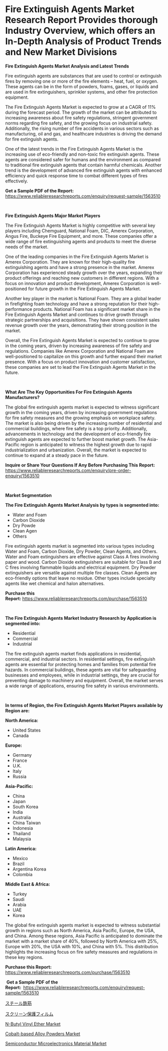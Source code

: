 <p><h1>Fire Extinguish Agents Market Research Report Provides thorough Industry Overview, which offers an In-Depth Analysis of Product Trends and New Market Divisions</h1></p><p><strong>Fire Extinguish Agents Market Analysis and Latest Trends</strong></p>
<p><p>Fire extinguish agents are substances that are used to control or extinguish fires by removing one or more of the fire elements – heat, fuel, or oxygen. These agents can be in the form of powders, foams, gases, or liquids and are used in fire extinguishers, sprinkler systems, and other fire protection equipment.</p><p>The Fire Extinguish Agents Market is expected to grow at a CAGR of 11% during the forecast period. The growth of the market can be attributed to increasing awareness about fire safety regulations, stringent government norms regarding fire safety, and the growing focus on industrial safety. Additionally, the rising number of fire accidents in various sectors such as manufacturing, oil and gas, and healthcare industries is driving the demand for fire extinguish agents.</p><p>One of the latest trends in the Fire Extinguish Agents Market is the increasing use of eco-friendly and non-toxic fire extinguish agents. These agents are considered safer for humans and the environment as compared to traditional fire extinguish agents that contain harmful chemicals. Another trend is the development of advanced fire extinguish agents with enhanced efficiency and quick response time to combat different types of fires effectively.</p></p>
<p><strong>Get a Sample PDF of the Report:&nbsp;</strong> <a href="https://www.reliableresearchreports.com/enquiry/request-sample/1563510">https://www.reliableresearchreports.com/enquiry/request-sample/1563510</a></p>
<p>&nbsp;</p>
<p><strong>Fire Extinguish Agents Major Market Players</strong></p>
<p><p>The Fire Extinguish Agents Market is highly competitive with several key players including Chemguard, National Foam, DIC, Amerex Corporation, Angus Fire, Buckeye Fire Equipment, and more. These companies offer a wide range of fire extinguishing agents and products to meet the diverse needs of the market.</p><p>One of the leading companies in the Fire Extinguish Agents Market is Amerex Corporation. They are known for their high-quality fire extinguishing agents and have a strong presence in the market. Amerex Corporation has experienced steady growth over the years, expanding their product offerings and reaching new customers in different regions. With a focus on innovation and product development, Amerex Corporation is well-positioned for future growth in the Fire Extinguish Agents Market.</p><p>Another key player in the market is National Foam. They are a global leader in firefighting foam technology and have a strong reputation for their high-performance products. National Foam has a significant market share in the Fire Extinguish Agents Market and continues to drive growth through strategic partnerships and acquisitions. They have shown consistent sales revenue growth over the years, demonstrating their strong position in the market.</p><p>Overall, the Fire Extinguish Agents Market is expected to continue to grow in the coming years, driven by increasing awareness of fire safety and regulations. Companies like Amerex Corporation and National Foam are well-positioned to capitalize on this growth and further expand their market presence. With a focus on product innovation and customer satisfaction, these companies are set to lead the Fire Extinguish Agents Market in the future.</p></p>
<p>&nbsp;</p>
<p><strong>What Are The Key Opportunities For Fire Extinguish Agents Manufacturers?</strong></p>
<p><p>The global fire extinguish agents market is expected to witness significant growth in the coming years, driven by increasing government regulations for fire safety measures and the growing emphasis on workplace safety. The market is also being driven by the increasing number of residential and commercial buildings, where fire safety is a top priority. Additionally, advancements in technology and the development of eco-friendly fire extinguish agents are expected to further boost market growth. The Asia-Pacific region is anticipated to witness the highest growth due to rapid industrialization and urbanization. Overall, the market is expected to continue to expand at a steady pace in the future.</p></p>
<p><strong>Inquire or Share Your Questions If Any Before Purchasing This Report:</strong> <a href="https://www.reliableresearchreports.com/enquiry/pre-order-enquiry/1563510">https://www.reliableresearchreports.com/enquiry/pre-order-enquiry/1563510</a></p>
<p>&nbsp;</p>
<p><strong>Market Segmentation</strong></p>
<p><strong>The Fire Extinguish Agents Market Analysis by types is segmented into:</strong></p>
<p><ul><li>Water and Foam</li><li>Carbon Dioxide</li><li>Dry Powde</li><li>Clean Agen</li><li>Others</li></ul></p>
<p><p>Fire extinguish agents market is segmented into various types including Water and Foam, Carbon Dioxide, Dry Powder, Clean Agents, and Others. Water and Foam extinguishers are effective against Class A fires involving paper and wood. Carbon Dioxide extinguishers are suitable for Class B and C fires involving flammable liquids and electrical equipment. Dry Powder extinguishers are versatile against multiple fire classes. Clean Agents are eco-friendly options that leave no residue. Other types include specialty agents like wet chemical and halon alternatives.</p></p>
<p><strong>Purchase this Report:&nbsp;</strong><a href="https://www.reliableresearchreports.com/purchase/1563510">https://www.reliableresearchreports.com/purchase/1563510</a></p>
<p>&nbsp;</p>
<p><strong>The Fire Extinguish Agents Market Industry Research by Application is segmented into:</strong></p>
<p><ul><li>Residential</li><li>Commercial</li><li>Industrial</li></ul></p>
<p><p>The fire extinguish agents market finds applications in residential, commercial, and industrial sectors. In residential settings, fire extinguish agents are essential for protecting homes and families from potential fire hazards. In commercial buildings, these agents are vital for safeguarding businesses and employees, while in industrial settings, they are crucial for preventing damage to machinery and equipment. Overall, the market serves a wide range of applications, ensuring fire safety in various environments.</p></p>
<p>&nbsp;</p>
<p><strong>In terms of Region, the Fire Extinguish Agents Market Players available by Region are:</strong></p>
<p>
    <p> <strong> North America: </strong>
        <ul>
            <li>United States</li>
            <li>Canada</li>
        </ul>
        </p> 
    <p> <strong> Europe: </strong>
        <ul>
            <li>Germany</li>
            <li>France</li>
            <li>U.K.</li>
            <li>Italy</li>
            <li>Russia</li>
        </ul>
        </p> 
    <p> <strong> Asia-Pacific: </strong>
        <ul>
            <li>China</li>
            <li>Japan</li>
            <li>South Korea</li>
            <li>India</li>
            <li>Australia</li>
            <li>China Taiwan</li>
            <li>Indonesia</li>
            <li>Thailand</li>
            <li>Malaysia</li>
        </ul>
        </p> 
    <p> <strong> Latin America: </strong>
        <ul>
            <li>Mexico</li>
            <li>Brazil</li>
            <li>Argentina Korea</li>
            <li>Colombia</li>
        </ul>
        </p> 
    <p> <strong> Middle East & Africa: </strong>
        <ul>
            <li>Turkey</li>
            <li>Saudi</li>
            <li>Arabia</li>
            <li>UAE</li>
            <li>Korea</li>
        </ul>
    </p>
    </p>
<p><p>The global fire extinguish agents market is expected to witness substantial growth in regions such as North America, Asia Pacific, Europe, the USA, and China. Among these regions, Asia Pacific is anticipated to dominate the market with a market share of 40%, followed by North America with 25%, Europe with 20%, the USA with 10%, and China with 5%. This distribution highlights the increasing focus on fire safety measures and regulations in these key regions.</p></p>
<p><strong>Purchase this Report: </strong><a href="https://www.reliableresearchreports.com/purchase/1563510">https://www.reliableresearchreports.com/purchase/1563510</a></p>
<p>&nbsp;<strong>Get a Sample PDF of the Report:&nbsp;&nbsp;</strong><a href="https://www.reliableresearchreports.com/enquiry/request-sample/1563510">https://www.reliableresearchreports.com/enquiry/request-sample/1563510</a></p>
<p><strong></strong></p>
<p><p><a href="https://github.com/vtbvgl20191192/Market-Research-Report-List-1/blob/main/2190946103.md">スチール鉄筋</a></p><p><a href="https://github.com/avwofrml53535/Market-Research-Report-List-1/blob/main/8768283102.md">スクリーン保護フィルム</a></p><p><a href="https://github.com/zjyglelu/Market-Research-Report-List-1/blob/main/n-butyl-vinyl-ether-market.md">N-Butyl Vinyl Ether Market</a></p><p><a href="https://issuu.com/reportprime-2/docs/cobalt-based-alloy-powders-market-size-2030.pptx">Cobalt-based Alloy Powders Market</a></p><p><a href="https://github.com/mbisetmhermsr/Market-Research-Report-List-1/blob/main/semiconductor-microelectronics-material-market.md">Semiconductor Microelectronics Material Market</a></p></p>